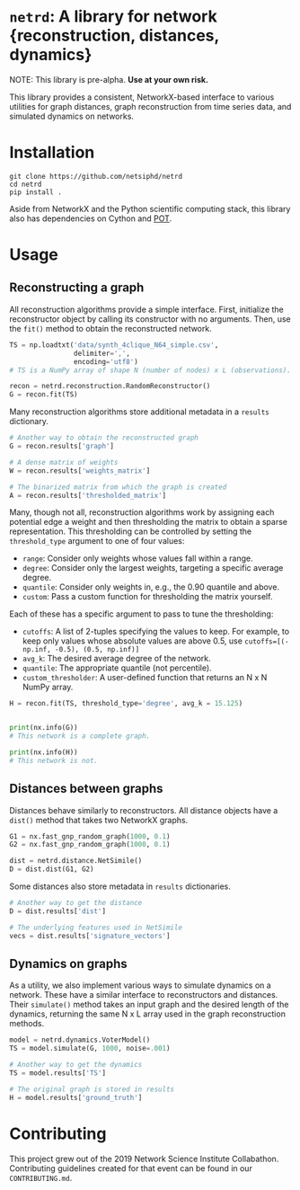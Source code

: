 # `netrd`: A library for network {reconstruction, distances, dynamics}

NOTE: This library is pre-alpha. **Use at your own risk.**

This library provides a consistent, NetworkX-based interface to various
utilities for graph distances, graph reconstruction from time series data, and
simulated dynamics on networks. 

# Installation

```
git clone https://github.com/netsiphd/netrd
cd netrd
pip install .
```

Aside from NetworkX and the Python scientific computing stack, this library also
has dependencies on Cython and [POT](https://github.com/rflamary/POT).

# Usage

## Reconstructing a graph

All reconstruction algorithms provide a simple interface. First, initialize the
reconstructor object by calling its constructor with no arguments. Then, use the
`fit()` method to obtain the reconstructed network.

```python
TS = np.loadtxt('data/synth_4clique_N64_simple.csv',
                delimiter=',',
                encoding='utf8')
# TS is a NumPy array of shape N (number of nodes) x L (observations).

recon = netrd.reconstruction.RandomReconstructor()
G = recon.fit(TS)
```

Many reconstruction algorithms store additional metadata in a `results`
dictionary. 

```python
# Another way to obtain the reconstructed graph
G = recon.results['graph']

# A dense matrix of weights
W = recon.results['weights_matrix']

# The binarized matrix from which the graph is created
A = recon.results['thresholded_matrix']
```

Many, though not all, reconstruction algorithms work by assigning each potential
edge a weight and then thresholding the matrix to obtain a sparse
representation. This thresholding can be controlled by setting the
`threshold_type` argument to one of four values:

* `range`: Consider only weights whose values fall within a range.
* `degree`: Consider only the largest weights, targeting a specific average
  degree.
* `quantile`: Consider only weights in, e.g., the 0.90 quantile and above.
* `custom`: Pass a custom function for thresholding the matrix yourself.

Each of these has a specific argument to pass to tune the thresholding:

* `cutoffs`: A list of 2-tuples specifying the values to keep. For example, to
  keep only values whose absolute values are above 0.5, use `cutoffs=[(-np.inf,
  -0.5), (0.5, np.inf)]`
* `avg_k`: The desired average degree of the network.
* `quantile`: The appropriate quantile (not percentile).
* `custom_thresholder`: A user-defined function that returns an N x N NumPy
  array.

```python
H = recon.fit(TS, threshold_type='degree', avg_k = 15.125)


print(nx.info(G))
# This network is a complete graph.

print(nx.info(H))
# This network is not.
```

## Distances between graphs

Distances behave similarly to reconstructors. All distance objects have a
`dist()` method that takes two NetworkX graphs.

```python
G1 = nx.fast_gnp_random_graph(1000, 0.1)
G2 = nx.fast_gnp_random_graph(1000, 0.1)

dist = netrd.distance.NetSimile()
D = dist.dist(G1, G2)
```

Some distances also store metadata in `results` dictionaries.

```python
# Another way to get the distance
D = dist.results['dist']

# The underlying features used in NetSimile
vecs = dist.results['signature_vectors']
```

## Dynamics on graphs

As a utility, we also implement various ways to simulate dynamics on a network.
These have a similar interface to reconstructors and distances. Their
`simulate()` method takes an input graph and the desired length of the dynamics,
returning the same N x L array used in the graph reconstruction methods.

```python
model = netrd.dynamics.VoterModel()
TS = model.simulate(G, 1000, noise=.001)

# Another way to get the dynamics
TS = model.results['TS']

# The original graph is stored in results
H = model.results['ground_truth']
```

# Contributing

This project grew out of the 2019 Network Science Institute Collabathon.
Contributing guidelines created for that event can be found in our
`CONTRIBUTING.md`. 
